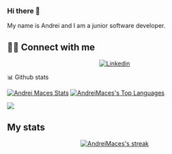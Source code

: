 ### Hi there 👋

My name is Andrei and I am a junior software developer.

## 🙋‍♂️ Connect with me

<!-- Badges template - https://github.com/badges/shields -->
<p align="center">
    <a href="https://www.linkedin.com/in/maces-andrei-6220011b3/">
        <img alt="Linkedin"
             src="https://img.shields.io/badge/LinkedIn-0077B5?style=for-the-badge&logo=linkedin&logoColor=white"></a>
</p>
📊 Github stats
<p>
    <a align="center" href="https://github-readme-stats.vercel.app/api?username=AndreiMaces&show_icons=true&count_private=true&theme=react&hide_border=true&bg_color=1F222E&title_color=F85D7F&icon_color=F8D866"><img alt="Andrei Maces Stats"
                    src="https://github-readme-stats.vercel.app/api?username=AndreiMaces&show_icons=true&count_private=true&theme=react&hide_border=true&bg_color=1F222E&title_color=F85D7F&icon_color=F8D866" /></a>
  <a align="center" href="https://github-readme-stats.vercel.app/api/top-langs/?username=AndreiMaces&langs_count=8&layout=compact&theme=react&hide_border=true&bg_color=1F222E&title_color=F85D7F&icon_color=F8D866">
    <img alt="AndreiMaces's Top Languages" src="https://github-readme-stats.vercel.app/api/top-langs/?username=AndreiMaces&langs_count=8&layout=compact&theme=react&hide_border=true&bg_color=1F222E&title_color=F85D7F&icon_color=F8D866" /></a>
</p>

<p>
  <a align="center" href="#">
    <img src="https://github-profile-trophy.vercel.app/?username=AndreiMaces&theme=monokai&column=8&no-frame=true&no-bg=true">
  </a>
</p>

## My stats

<!-- GitHub Readme Streak Stats - https://github.com/karimcambridge/github-readme-streak-stats -->
<p align="center">
  <a href="#">
    <img title="🔥 Streak stats" alt="AndreiMaces's streak" src="https://github-readme-streak-stats.herokuapp.com/?user=AndreiMaces&theme=monokai-metallian&hide_border=true"/>
  </a>
</p>
